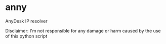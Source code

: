 # anny
AnyDesk IP resolver

Disclaimer: I'm not responsible for any damage or harm caused by the use of this python script
